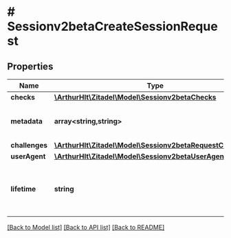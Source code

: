 # # Sessionv2betaCreateSessionRequest

## Properties

Name | Type | Description | Notes
------------ | ------------- | ------------- | -------------
**checks** | [**\ArthurHlt\Zitadel\Model\Sessionv2betaChecks**](Sessionv2betaChecks.md) |  | [optional]
**metadata** | **array<string,string>** | \&quot;custom key value list to be stored on the session\&quot; | [optional]
**challenges** | [**\ArthurHlt\Zitadel\Model\Sessionv2betaRequestChallenges**](Sessionv2betaRequestChallenges.md) |  | [optional]
**userAgent** | [**\ArthurHlt\Zitadel\Model\Sessionv2betaUserAgent**](Sessionv2betaUserAgent.md) |  | [optional]
**lifetime** | **string** | \&quot;duration (in seconds) after which the session will be automatically invalidated\&quot; | [optional]

[[Back to Model list]](../../README.md#models) [[Back to API list]](../../README.md#endpoints) [[Back to README]](../../README.md)
